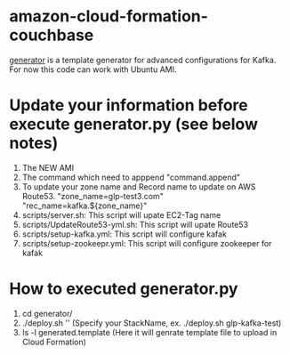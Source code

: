 # amazon-cloud-formation-couchbase

[generator](generator) is a template generator for advanced configurations for Kafka. For now this code can work with Ubuntu AMI.

# Update your information before execute generator.py (see below notes)
  1) The NEW AMI
  2) The command which need to apppend "command.append"
  3) To update your zone name and Record name to update on AWS Route53.
         "zone_name=glp-test3.com"
        "rec_name=kafka.${zone_name}"
  4) scripts/server.sh: This script will upate EC2-Tag name
  5) scripts/UpdateRoute53-yml.sh: This script will upate Route53
  6) scripts/setup-kafka.yml: This script will configure kafak
  7) scripts/setup-zookeepr.yml: This script will configure zookeeper for kafak
    

# How to executed generator.py
 1) cd generator/
 2) ./deploy.sh '<StackName>'   (Specify your StackName, ex. ./deploy.sh glp-kafka-test)
 3) ls -l generated.template    (Here it will genrate template file to upload in Cloud Formation)




